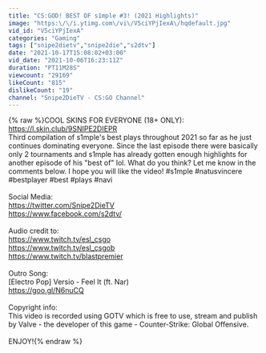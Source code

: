 ```yaml
---
title: "CS:GOD! BEST OF s1mple #3! (2021 Highlights)"
image: "https:\/\/i.ytimg.com\/vi\/V5ciYPjIexA\/hqdefault.jpg"
vid_id: "V5ciYPjIexA"
categories: "Gaming"
tags: ["snipe2dietv","snipe2die","s2dtv"]
date: "2021-10-17T15:08:02+03:00"
vid_date: "2021-10-06T16:23:11Z"
duration: "PT11M28S"
viewcount: "29169"
likeCount: "815"
dislikeCount: "19"
channel: "Snipe2DieTV - CS:GO Channel"
---
```

{% raw %}COOL SKINS FOR EVERYONE (18+ ONLY): <a rel="nofollow" target="blank" href="https://l.skin.club/9SNIPE2DIEPR">https://l.skin.club/9SNIPE2DIEPR</a><br />Third compilation of s1mple's best plays throughout 2021 so far as he just continues dominating everyone. Since the last episode there were basically only 2 tournaments and s1mple has already gotten enough highlights for another episode of his &quot;best of&quot; lol. What do you think? Let me know in the comments below. I hope you will like the video! #s1mple​ #natusvincere​ #bestplayer​ #best​ #plays​ #navi<br /><br />Social Media:<br /><a rel="nofollow" target="blank" href="https://twitter.com/Snipe2DieTV​">https://twitter.com/Snipe2DieTV​</a><br /><a rel="nofollow" target="blank" href="https://www.facebook.com/s2dtv/​">https://www.facebook.com/s2dtv/​</a><br /><br />Audio credit to:<br /><a rel="nofollow" target="blank" href="https://www.twitch.tv/esl_csgo​">https://www.twitch.tv/esl_csgo​</a><br /><a rel="nofollow" target="blank" href="https://www.twitch.tv/esl_csgo​b">https://www.twitch.tv/esl_csgo​b</a><br /><a rel="nofollow" target="blank" href="https://www.twitch.tv/blastpremier​">https://www.twitch.tv/blastpremier​</a><br /><br />Outro Song:<br />[Electro Pop] Versio - Feel It (ft. Nar)<br /><a rel="nofollow" target="blank" href="https://goo.gl/N6nuCQ">https://goo.gl/N6nuCQ</a><br /><br />Copyright info:<br />This video is recorded using GOTV which is free to use, stream and publish by Valve - the developer of this game - Counter-Strike: Global Offensive.<br /><br />ENJOY!{% endraw %}

